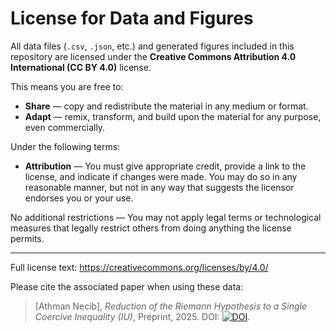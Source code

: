 # License for Data and Figures

All data files (`.csv`, `.json`, etc.) and generated figures included in this repository
are licensed under the **Creative Commons Attribution 4.0 International (CC BY 4.0)** license.

This means you are free to:

- **Share** — copy and redistribute the material in any medium or format.
- **Adapt** — remix, transform, and build upon the material for any purpose, even commercially.

Under the following terms:

- **Attribution** — You must give appropriate credit, provide a link to the license, and indicate
  if changes were made. You may do so in any reasonable manner, but not in any way that suggests
  the licensor endorses you or your use.

No additional restrictions — You may not apply legal terms or technological measures that legally
restrict others from doing anything the license permits.

---

Full license text: https://creativecommons.org/licenses/by/4.0/

Please cite the associated paper when using these data:

> [Athman Necib], *Reduction of the Riemann Hypothesis to a Single Coercive Inequality (IU)*,
> Preprint, 2025. DOI: [![DOI](https://zenodo.org/badge/1059098901.svg)](https://doi.org/10.5281/zenodo.17149032).
